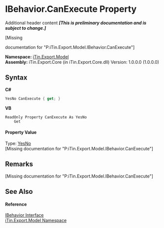 # IBehavior.CanExecute Property 
Additional header content _**\[This is preliminary documentation and is subject to change.\]**_

\[Missing <summary> documentation for "P:iTin.Export.Model.IBehavior.CanExecute"\]

**Namespace:**&nbsp;<a href="ef57ffcc-e95e-b212-5a46-9aa6f5a3511f">iTin.Export.Model</a><br />**Assembly:**&nbsp;iTin.Export.Core (in iTin.Export.Core.dll) Version: 1.0.0.0 (1.0.0.0)

## Syntax

**C#**<br />
``` C#
YesNo CanExecute { get; }
```

**VB**<br />
``` VB
ReadOnly Property CanExecute As YesNo
	Get
```


#### Property Value
Type: <a href="a886c085-761c-2fe7-9c0a-a64617595f6a">YesNo</a><br />\[Missing <value> documentation for "P:iTin.Export.Model.IBehavior.CanExecute"\]

## Remarks
\[Missing <remarks> documentation for "P:iTin.Export.Model.IBehavior.CanExecute"\]

## See Also


#### Reference
<a href="a8b74454-949b-428d-697a-921bc9744869">IBehavior Interface</a><br /><a href="ef57ffcc-e95e-b212-5a46-9aa6f5a3511f">iTin.Export.Model Namespace</a><br />